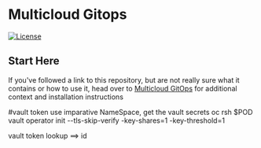 # Multicloud Gitops

[![License](https://img.shields.io/badge/License-Apache%202.0-blue.svg)](https://opensource.org/licenses/Apache-2.0)

## Start Here

If you've followed a link to this repository, but are not really sure what it contains
or how to use it, head over to [Multicloud GitOps](http://hybrid-cloud-patterns.io/multicloud-gitops/)
for additional context and installation instructions




 #vault token
 use imparative NameSpace, get the vault secrets
 oc rsh $POD
 vault operator init --tls-skip-verify -key-shares=1 -key-threshold=1

 vault token lookup ==> id 




